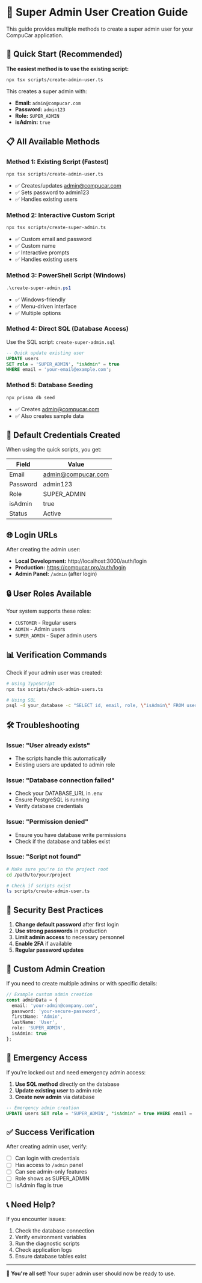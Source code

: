 # 🔐 Super Admin User Creation Guide

This guide provides multiple methods to create a super admin user for your CompuCar application.

## 🎯 Quick Start (Recommended)

**The easiest method is to use the existing script:**

```bash
npx tsx scripts/create-admin-user.ts
```

This creates a super admin with:
- **Email:** `admin@compucar.com`
- **Password:** `admin123`
- **Role:** `SUPER_ADMIN`
- **isAdmin:** `true`

## 📋 All Available Methods

### Method 1: Existing Script (Fastest)
```bash
npx tsx scripts/create-admin-user.ts
```
- ✅ Creates/updates admin@compucar.com
- ✅ Sets password to admin123
- ✅ Handles existing users

### Method 2: Interactive Custom Script
```bash
npx tsx scripts/create-super-admin.ts
```
- ✅ Custom email and password
- ✅ Custom name
- ✅ Interactive prompts
- ✅ Handles existing users

### Method 3: PowerShell Script (Windows)
```powershell
.\create-super-admin.ps1
```
- ✅ Windows-friendly
- ✅ Menu-driven interface
- ✅ Multiple options

### Method 4: Direct SQL (Database Access)
Use the SQL script: `create-super-admin.sql`

```sql
-- Quick update existing user
UPDATE users 
SET role = 'SUPER_ADMIN', "isAdmin" = true 
WHERE email = 'your-email@example.com';
```

### Method 5: Database Seeding
```bash
npx prisma db seed
```
- ✅ Creates admin@compucar.com
- ✅ Also creates sample data

## 🔑 Default Credentials Created

When using the quick scripts, you get:

| Field | Value |
|-------|-------|
| Email | admin@compucar.com |
| Password | admin123 |
| Role | SUPER_ADMIN |
| isAdmin | true |
| Status | Active |

## 🌐 Login URLs

After creating the admin user:

- **Local Development:** http://localhost:3000/auth/login
- **Production:** https://compucar.pro/auth/login
- **Admin Panel:** `/admin` (after login)

## 🔒 User Roles Available

Your system supports these roles:

- `CUSTOMER` - Regular users
- `ADMIN` - Admin users  
- `SUPER_ADMIN` - Super admin users

## 📊 Verification Commands

Check if your admin user was created:

```bash
# Using TypeScript
npx tsx scripts/check-admin-users.ts

# Using SQL
psql -d your_database -c "SELECT id, email, role, \"isAdmin\" FROM users WHERE role IN ('ADMIN', 'SUPER_ADMIN');"
```

## 🛠️ Troubleshooting

### Issue: "User already exists"
- The scripts handle this automatically
- Existing users are updated to admin role

### Issue: "Database connection failed"
- Check your DATABASE_URL in .env
- Ensure PostgreSQL is running
- Verify database credentials

### Issue: "Permission denied"
- Ensure you have database write permissions
- Check if the database and tables exist

### Issue: "Script not found"
```bash
# Make sure you're in the project root
cd /path/to/your/project

# Check if scripts exist
ls scripts/create-admin-user.ts
```

## 🔐 Security Best Practices

1. **Change default password** after first login
2. **Use strong passwords** in production
3. **Limit admin access** to necessary personnel
4. **Enable 2FA** if available
5. **Regular password updates**

## 📝 Custom Admin Creation

If you need to create multiple admins or with specific details:

```typescript
// Example custom admin creation
const adminData = {
  email: 'your-admin@company.com',
  password: 'your-secure-password',
  firstName: 'Admin',
  lastName: 'User',
  role: 'SUPER_ADMIN',
  isAdmin: true
};
```

## 🚨 Emergency Access

If you're locked out and need emergency admin access:

1. **Use SQL method** directly on the database
2. **Update existing user** to admin role
3. **Create new admin** via database

```sql
-- Emergency admin creation
UPDATE users SET role = 'SUPER_ADMIN', "isAdmin" = true WHERE email = 'your-email@example.com';
```

## ✅ Success Verification

After creating admin user, verify:

- [ ] Can login with credentials
- [ ] Has access to `/admin` panel
- [ ] Can see admin-only features
- [ ] Role shows as SUPER_ADMIN
- [ ] isAdmin flag is true

## 📞 Need Help?

If you encounter issues:

1. Check the database connection
2. Verify environment variables
3. Run the diagnostic scripts
4. Check application logs
5. Ensure database tables exist

---

**🎉 You're all set!** Your super admin user should now be ready to use.
